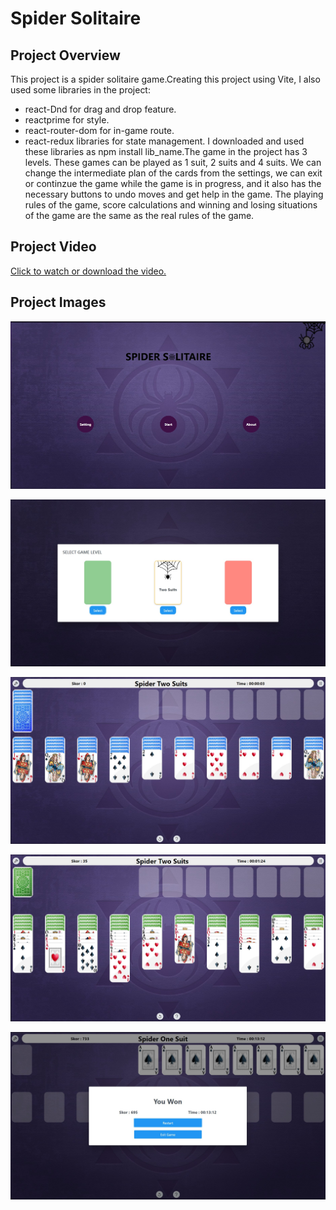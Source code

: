 # Spider Solitaire

## Project Overview

This project is a spider solitaire game.Creating this project using Vite, I also used some libraries in the project:
- react-Dnd for drag and drop feature.
- reactprime for style.
- react-router-dom for in-game route.
- react-redux libraries for state management. 
I downloaded and used these libraries as npm install lib_name.The game in the project has 3 levels.
These games can be played as 1 suit, 2 suits and 4 suits. We can change the intermediate plan of the cards from the settings,
we can exit or continzue the game while the game is in progress, and it also has the necessary buttons to undo moves and get help in the game.
The playing rules of the game, score calculations and winning and losing situations of the game are the same as the real rules of the game.

## Project Video

[Click to watch or download the video.](./public/project_video.mp4)

## Project Images

![Alt Text](./public/1.jpg)

![Alt Text](./public/2.jpg)

![Alt Text](./public/3.jpg)

![Alt Text](./public/4.jpg)

![Alt Text](./public/5.jpg)




